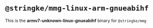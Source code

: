 # `@stringke/mmg-linux-arm-gnueabihf`

This is the **armv7-unknown-linux-gnueabihf** binary for `@stringke/mmg`
